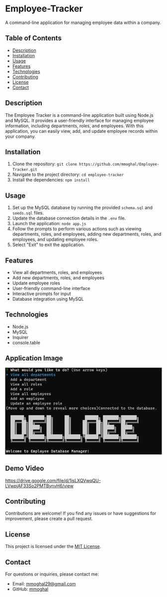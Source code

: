 # Employee-Tracker

A command-line application for managing employee data within a company.

## Table of Contents

- [Description](#description)
- [Installation](#installation)
- [Usage](#usage)
- [Features](#features)
- [Technologies](#technologies)
- [Contributing](#contributing)
- [License](#license)
- [Contact](#contact)

## Description

The Employee Tracker is a command-line application built using Node.js and MySQL. It provides a user-friendly interface for managing employee information, including departments, roles, and employees. With this application, you can easily view, add, and update employee records within your company.

## Installation

1. Clone the repository: `git clone https://github.com/mmoghal/Employee-Tracker.git`
2. Navigate to the project directory: `cd employee-tracker`
3. Install the dependencies: `npm install`

## Usage

1. Set up the MySQL database by running the provided `schema.sql` and `seeds.sql` files.
2. Update the database connection details in the `.env` file.
3. Launch the application: `node app.js`
4. Follow the prompts to perform various actions such as viewing departments, roles, and employees, adding new departments, roles, and employees, and updating employee roles.
5. Select "Exit" to exit the application.

## Features

- View all departments, roles, and employees
- Add new departments, roles, and employees
- Update employee roles
- User-friendly command-line interface
- Interactive prompts for input
- Database integration using MySQL

## Technologies

- Node.js
- MySQL
- Inquirer
- console.table

## Application Image

![alt Image of the application](https://github.com/mmoghal/Employee-Tracker/blob/main/pic.png)

## Demo Video

https://drive.google.com/file/d/1isLXQVwqQU-LVwpjAF33So2PMTBynvH6/view

## Contributing

Contributions are welcome! If you find any issues or have suggestions for improvement, please create a pull request.

## License

This project is licensed under the [MIT License](LICENSE).

## Contact

For questions or inquiries, please contact me:

- Email: [mmoghal29@gmail.com](mailto:your-email@example.com)
- GitHub: [mmoghal](https://github.com/mmoghal)

